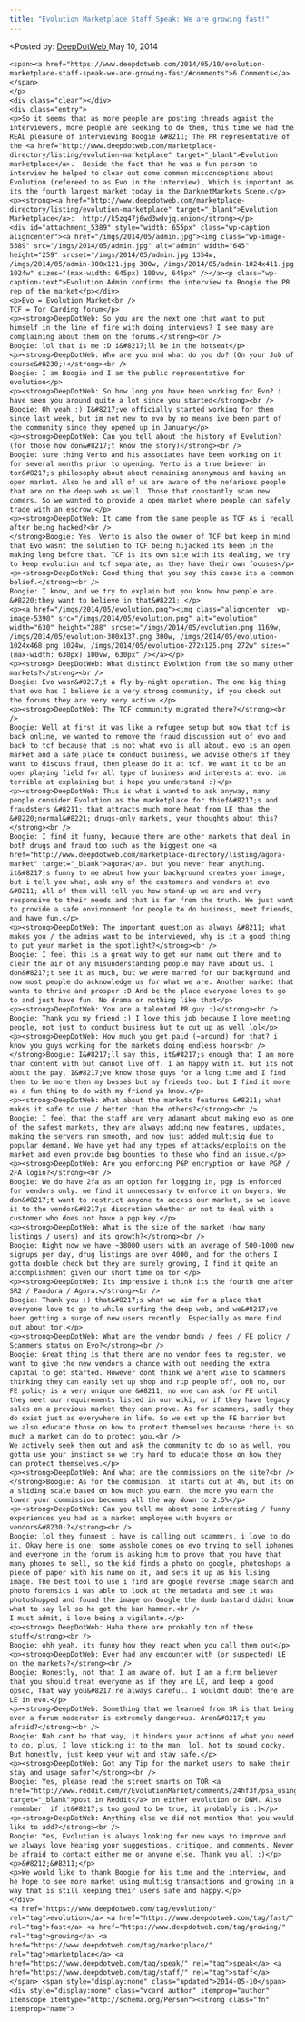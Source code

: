 ```yaml
---
title: "Evolution Marketplace Staff Speak: We are growing fast!"
---
```


<article class="post-listing post-5387 post type-post status-publish format-standard has-post-thumbnail hentry  tag-evolution tag-fast tag-growing tag-speak tag-staff">
<<span>Posted by: <a href="https://www.deepdotweb.com/author/admin/" title="">DeepDotWeb </a></span>
    <span>May 10, 2014</span>
    
    <span><a href="https://www.deepdotweb.com/2014/05/10/evolution-marketplace-staff-speak-we-are-growing-fast/#comments">6 Comments</a></span>
    </p>
    <div class="clear"></div>
    <div class="entry">
    <p>So it seems that as more people are posting threads agaist the interviewers, more people are seeking to do them, this time we had the REAL pleasure of interviewing Boogie &#8211; The PR representative of the <a href="http://www.deepdotweb.com/marketplace-directory/listing/evolution-marketplace" target="_blank">Evolution marketplace</a>.  Beside the fact that he was a fun person to interview he helped to clear out some common misconceptions about Evolution (refereed to as Evo in the interview), Which is important as its the fourth largest market today in the DarknetMarkets Scene.</p>
    <p><strong><a href="http://www.deepdotweb.com/marketplace-directory/listing/evolution-marketplace" target="_blank">Evolution Marketplace</a>:  http://k5zq47j6wd3wdvjq.onion</strong></p>
    <div id="attachment_5389" style="width: 655px" class="wp-caption aligncenter"><a href="/imgs/2014/05/admin.jpg"><img class="wp-image-5389" src="/imgs/2014/05/admin.jpg" alt="admin" width="645" height="259" srcset="/imgs/2014/05/admin.jpg 1354w, /imgs/2014/05/admin-300x121.jpg 300w, /imgs/2014/05/admin-1024x411.jpg 1024w" sizes="(max-width: 645px) 100vw, 645px" /></a><p class="wp-caption-text">Evolution Admin confirms the interview to Boogie the PR rep of the market</p></div>
    <p>Evo = Evolution Market<br />
    TCF = Tor Carding forum</p>
    <p><strong>DeepDotWeb: So you are the next one that want to put himself in the line of fire with doing interviews? I see many are complaining about them on the forums.</strong><br />
    Boogie: lol that is me :D i&#8217;ll be in the hotseat</p>
    <p><strong>DeepDotWeb: Who are you and what do you do? (On your Job of course&#8230;)</strong><br />
    Boogie: I am Boogie and I am the public representative for evolution</p>
    <p><strong>DeepDotWeb: So how long you have been working for Evo? i have seen you around quite a lot since you started</strong><br />
    Boogie: Oh yeah :) I&#8217;ve officially started working for them since last week, but im not new to evo by no means ive been part of the community since they opened up in January</p>
    <p><strong>DeepDotWeb: Can you tell about the history of Evolution? (for those how don&#8217;t know the story)</strong><br />
    Boogie: sure thing Verto and his associates have been working on it for several months prior to opening. Verto is a true beiever in tor&#8217;s philosophy about about remaining anonymous and having an open market. Also he and all of us are aware of the nefarious people that are on the deep web as well. Those that constantly scam new comers. So we wanted to provide a open market where people can safely trade with an escrow.</p>
    <p><strong>DeepDotWeb: It came from the same people as TCF As i recall after being hacked?<br />
    </strong>Boogie: Yes. Verto is also the owner of TCF but keep in mind that Evo wasnt the solution to TCF being hijacked its been in the making long before that. TCF is its own site with its dealing, we try to keep evolution and tcf separate, as they have their own focuses</p>
    <p><strong>DeepDotWeb: Good thing that you say this cause its a common belief.</strong><br />
    Boogie: I know, and we try to explain but you know how people are. &#8220;they want to believe in that&#8221;.</p>
    <p><a href="/imgs/2014/05/evolution.png"><img class="aligncenter  wp-image-5390" src="/imgs/2014/05/evolution.png" alt="evolution" width="630" height="288" srcset="/imgs/2014/05/evolution.png 1169w, /imgs/2014/05/evolution-300x137.png 300w, /imgs/2014/05/evolution-1024x468.png 1024w, /imgs/2014/05/evolution-272x125.png 272w" sizes="(max-width: 630px) 100vw, 630px" /></a></p>
    <p><strong> DeepDotWeb: What distinct Evolution from the so many other markets?</strong><br />
    Boogie: Evo wasn&#8217;t a fly-by-night operation. The one big thing that evo has I believe is a very strong community, if you check out the forums they are very very active.</p>
    <p><strong>DeepDotWeb: The TCF community migrated there?</strong><br />
    Boogie: Well at first it was like a refugee setup but now that tcf is back online, we wanted to remove the fraud discussion out of evo and back to tcf because that is not what evo is all about. evo is an open market and a safe place to conduct business, we advise others if they want to discuss fraud, then please do it at tcf. We want it to be an open playing field for all type of business and interests at evo. im terrible at explaining but i hope you understand :)</p>
    <p><strong>DeepDotWeb: This is what i wanted to ask anyway, many people consider Evolution as the marketplace for thief&#8217;s and fraudsters &#8211; that attracts much more heat from LE than the &#8220;normal&#8221; drugs-only markets, your thoughts about this?</strong><br />
    Boogie: I find it funny, because there are other markets that deal in both drugs and fraud too such as the biggest one <a href="http://www.deepdotweb.com/marketplace-directory/listing/agora-market" target="_blank">agora</a>. but you never hear anything. it&#8217;s funny to me about how your background creates your image, but i tell you what, ask any of the customers and vendors at evo &#8211; all of them will tell you how stand-up we are and very responsive to their needs and that is far from the truth. We just want to provide a safe environment for people to do business, meet friends, and have fun.</p>
    <p><strong>DeepDotWeb: The important question as always &#8211; what makes you / the admins want to be interviewed, why is it a good thing to put your market in the spotlight?</strong><br />
    Boogie: I feel this is a great way to get our name out there and to clear the air of any misunderstanding people may have about us. I don&#8217;t see it as much, but we were marred for our background and now most people do acknowledge us for what we are. Another market that wants to thrive and prosper :D And be the place everyone loves to go to and just have fun. No drama or nothing like that</p>
    <p><strong>DeepDotWeb: You are a talented PR guy :)</strong><br />
    Boogie: Thank you my friend :) I love this job because I love meeting people, not just to conduct business but to cut up as well lol</p>
    <p><strong>DeepDotWeb: How much you get paid (~around) for that? i know you guys working for the markets doing endless hours<br />
    </strong>Boogie: I&#8217;ll say this, it&#8217;s enough that I am more than content with but cannot live off. I am happy with it. but its not about the pay, I&#8217;ve know those guys for a long time and I find them to be more then my bosses but my friends too. but I find it more as a fun thing to do with my friend ya know.</p>
    <p><strong>DeepDotWeb: What about the markets features &#8211; what makes it safe to use / better than the others?</strong><br />
    Boogie: I feel that the staff are very adamant about making evo as one of the safest markets, they are always adding new features, updates, making the servers run smooth, and now just added multisig due to popular demand. We have yet had any types of attacks/exploits on the market and even provide bug bounties to those who find an issue.</p>
    <p><strong>DeepDotWeb: Are you enforcing PGP encryption or have PGP / 2FA login?</strong><br />
    Boogie: We do have 2fa as an option for logging in, pgp is enforced for vendors only. we find it unnecessary to enforce it on buyers, We don&#8217;t want to restrict anyone to access our market, so we leave it to the vendor&#8217;s discretion whether or not to deal with a customer who does not have a pgp key.</p>
    <p><strong>DeepDotWeb: What is the size of the market (how many listings / users) and its growth?</strong><br />
    Boogie: Right now we have ~38000 users with an average of 500-1000 new signups per day, drug listings are over 4000, and for the others I gotta double check but they are surely growing, I find it quite an accomplishment given our short time on tor.</p>
    <p><strong>DeepDotWeb: Its impressive i think its the fourth one after SR2 / Pandora / Agora.</strong><br />
    Boogie: Thank you :) that&#8217;s what we aim for a place that everyone love to go to while surfing the deep web, and we&#8217;ve been getting a surge of new users recently. Especially as more find out about tor.</p>
    <p><strong>DeepDotWeb: What are the vendor bonds / fees / FE policy / Scammers status on Evo?</strong><br />
    Boogie: Great thing is that there are no vendor fees to register, we want to give the new vendors a chance with out needing the extra capital to get started. However dont think we arent wise to scammers thinking they can easily set up shop and rip people off, ooh no, our FE policy is a very unique one &#8211; no one can ask for FE until they meet our requirements listed in our wiki, or if they have legacy sales on a previous market they can prove. As for scammers, sadly they do exist just as everywhere in life. So we set up the FE barrier but we also educate those on how to protect themselves because there is so much a market can do to protect you.<br />
    We actively seek them out and ask the community to do so as well, you gotta use your instinct so we try hard to educate those on how they can protect themselves.</p>
    <p><strong>DeepDotWeb: And what are the commissions on the site?<br />
    </strong>Boogie: As for the commision. it starts out at 4%, but its on a sliding scale based on how much you earn, the more you earn the lower your commission becomes all the way down to 2.5%</p>
    <p><strong>DeepDotWeb: Can you tell me about some interesting / funny experiences you had as a market employee with buyers or vendors&#8230;?</strong><br />
    Boogie: lol they funnest i have is calling out scammers, i love to do it. Okay here is one: some asshole comes on evo trying to sell iphones and everyone in the forum is asking him to prove that you have that many phones to sell, so the kid finds a photo on google, photoshops a piece of paper with his name on it, and sets it up as his lising image. The best tool to use i find are google reverse image search and photo forensics i was able to look at the metadata and see it was photoshopped and found the image on Google the dumb bastard didnt know what to say lol so he got the ban hammer.<br />
    I must admit, i love being a vigilante.</p>
    <p><strong> DeepDotWeb: Haha there are probably ton of these stuff</strong><br />
    Boogie: ohh yeah. its funny how they react when you call them out</p>
    <p><strong>DeepDotWeb: Ever had any encounter with (or suspected) LE on the markets?</strong><br />
    Boogie: Honestly, not that I am aware of. but I am a firm believer that you should treat everyone as if they are LE, and keep a good opsec, That way you&#8217;re always careful. I wouldnt doubt there are LE in evo.</p>
    <p><strong>DeepDotWeb: Something that we learned from SR is that being even a forum moderator is extremely dangerous. Aren&#8217;t you afraid?</strong><br />
    Boogie: Nah cant be that way, it hinders your actions of what you need to do, plus, I love sticking it to the man, lol. Not to sound cocky. But honestly, just keep your wit and stay safe.</p>
    <p><strong>DeepDotWeb: Got any Tip for the market users to make their stay and usage safer?</strong><br />
    Boogie: Yes, please read the street smarts on TOR <a href="http://www.reddit.com/r/EvolutionMarket/comments/24hf3f/psa_using_your_street_smarts_on_the_deep_web/" target="_blank">post in Reddit</a> on either evolution or DNM. Also remember, if it&#8217;s too good to be true, it probably is :)</p>
    <p><strong>DeepDotWeb: Anything else we did not mention that you would like to add?</strong><br />
    Boogie: Yes, Evolution is always looking for new ways to improve and we always love hearing your suggestions, critique, and comments. Never be afraid to contact either me or anyone else. Thank you all :)</p>
    <p>&#8212;&#8211;</p>
    <p>We would like to thank Boogie for his time and the interview, and he hope to see more market using multisg transactions and growing in a way that is still keeping their users safe and happy.</p>
    </div>
    <a href="https://www.deepdotweb.com/tag/evolution/" rel="tag">evolution</a> <a href="https://www.deepdotweb.com/tag/fast/" rel="tag">fast</a> <a href="https://www.deepdotweb.com/tag/growing/" rel="tag">growing</a> <a href="https://www.deepdotweb.com/tag/marketplace/" rel="tag">marketplace</a> <a href="https://www.deepdotweb.com/tag/speak/" rel="tag">speak</a> <a href="https://www.deepdotweb.com/tag/staff/" rel="tag">staff</a></span> <span style="display:none" class="updated">2014-05-10</span>
    <div style="display:none" class="vcard author" itemprop="author" itemscope itemtype="http://schema.org/Person"><strong class="fn" itemprop="name">
    
